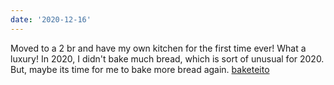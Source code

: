 ```yaml
---
date: '2020-12-16'
---
```

Moved to a 2 br and have my own kitchen for the first time ever!
What a luxury!
In 2020, I didn't bake much bread, which is sort of unusual for 2020.
But, maybe its time for me to bake more bread again.
[baketeito](https://www.instagram.com/baketeito/)